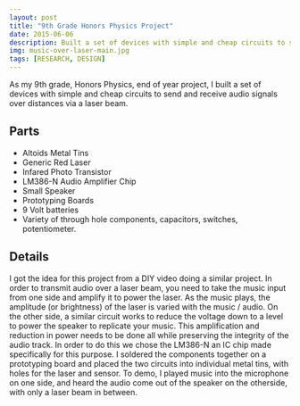 ```yaml
---
layout: post
title: "9th Grade Honors Physics Project"
date: 2015-06-06
description: Built a set of devices with simple and cheap circuits to send and receive audio signals over distances via a laser beam.  
img: music-over-laser-main.jpg
tags: [RESEARCH, DESIGN]
---
```


As my 9th grade, Honors Physics, end of year project, I built a set of devices with simple and cheap circuits to send and receive audio signals over distances via a laser beam.

## Parts
* Altoids Metal Tins
* Generic Red Laser
* Infared Photo Transistor
* LM386-N Audio Amplifier Chip
* Small Speaker
* Prototyping Boards
* 9 Volt batteries
* Variety of through hole components, capacitors, switches, potentiometer.

## Details
I got the idea for this project from a DIY video doing a similar project. In order to transmit audio over a laser beam, you need to take the music input from one side and amplify it to power the laser. As the music plays, the amplitude (or brightness) of the laser is varied with the music / audio. On the other side, a similar circuit works to reduce the voltage down to a level to power the speaker to replicate your music. This amplification and reduction in power needs to be done all while preserving the integrity of the audio track. In order to do this we chose the LM386-N an IC chip made specifically for this purpose. I soldered the components together on a prototyping board and placed the two circuits into individual metal tins, with holes for the laser and sensor. To demo, I played music into the microphone on one side, and heard the audio come out of the speaker on the otherside, with only a laser beam in between.
